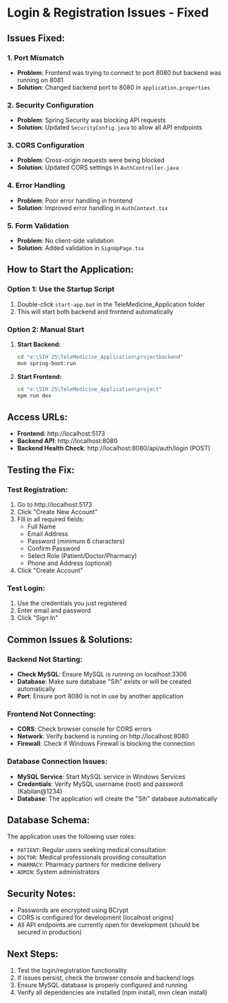 # Login & Registration Issues - Fixed

## Issues Fixed:

### 1. Port Mismatch
- **Problem**: Frontend was trying to connect to port 8080 but backend was running on 8081
- **Solution**: Changed backend port to 8080 in `application.properties`

### 2. Security Configuration
- **Problem**: Spring Security was blocking API requests
- **Solution**: Updated `SecurityConfig.java` to allow all API endpoints

### 3. CORS Configuration
- **Problem**: Cross-origin requests were being blocked
- **Solution**: Updated CORS settings in `AuthController.java`

### 4. Error Handling
- **Problem**: Poor error handling in frontend
- **Solution**: Improved error handling in `AuthContext.tsx`

### 5. Form Validation
- **Problem**: No client-side validation
- **Solution**: Added validation in `SignUpPage.tsx`

## How to Start the Application:

### Option 1: Use the Startup Script
1. Double-click `start-app.bat` in the TeleMedicine_Application folder
2. This will start both backend and frontend automatically

### Option 2: Manual Start
1. **Start Backend:**
   ```bash
   cd "e:\SIH 25\TeleMedicine_Application\projectbackend"
   mvn spring-boot:run
   ```

2. **Start Frontend:**
   ```bash
   cd "e:\SIH 25\TeleMedicine_Application\project"
   npm run dev
   ```

## Access URLs:
- **Frontend**: http://localhost:5173
- **Backend API**: http://localhost:8080
- **Backend Health Check**: http://localhost:8080/api/auth/login (POST)

## Testing the Fix:

### Test Registration:
1. Go to http://localhost:5173
2. Click "Create New Account"
3. Fill in all required fields:
   - Full Name
   - Email Address
   - Password (minimum 6 characters)
   - Confirm Password
   - Select Role (Patient/Doctor/Pharmacy)
   - Phone and Address (optional)
4. Click "Create Account"

### Test Login:
1. Use the credentials you just registered
2. Enter email and password
3. Click "Sign In"

## Common Issues & Solutions:

### Backend Not Starting:
- **Check MySQL**: Ensure MySQL is running on localhost:3306
- **Database**: Make sure database "Sih" exists or will be created automatically
- **Port**: Ensure port 8080 is not in use by another application

### Frontend Not Connecting:
- **CORS**: Check browser console for CORS errors
- **Network**: Verify backend is running on http://localhost:8080
- **Firewall**: Check if Windows Firewall is blocking the connection

### Database Connection Issues:
- **MySQL Service**: Start MySQL service in Windows Services
- **Credentials**: Verify MySQL username (root) and password (Kabilan@1234)
- **Database**: The application will create the "Sih" database automatically

## Database Schema:
The application uses the following user roles:
- `PATIENT`: Regular users seeking medical consultation
- `DOCTOR`: Medical professionals providing consultation
- `PHARMACY`: Pharmacy partners for medicine delivery
- `ADMIN`: System administrators

## Security Notes:
- Passwords are encrypted using BCrypt
- CORS is configured for development (localhost origins)
- All API endpoints are currently open for development (should be secured in production)

## Next Steps:
1. Test the login/registration functionality
2. If issues persist, check the browser console and backend logs
3. Ensure MySQL database is properly configured and running
4. Verify all dependencies are installed (npm install, mvn clean install)